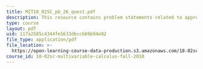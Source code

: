 ```yaml
---
title: MIT18_02SC_pb_26_quest.pdf
description: This resource contains problem statements related to approximation formula.
type: course
layout: pdf
uid: 117a2585c4344fe5633dbcc669b94e92
file_type: application/pdf
file_location: >-
  https://open-learning-course-data-production.s3.amazonaws.com/18-02sc-multivariable-calculus-fall-2010/117a2585c4344fe5633dbcc669b94e92_MIT18_02SC_pb_26_quest.pdf
course_id: 18-02sc-multivariable-calculus-fall-2010
---
```

